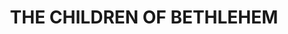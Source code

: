 ---
capo: 0
id: 0
lang: en-us
page: '117'
step: pre
subtitle: ''
tags:
- lib
title: THE CHILDREN OF BETHLEHEM
---